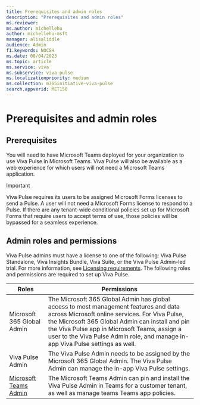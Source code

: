 ```yaml
---
title: Prerequisites and admin roles
description: "Prerequisites and admin roles"
ms.reviewer: 
ms.author: michellehu
author: michellehu-msft
manager: alisaliddle
audience: Admin
f1.keywords: NOCSH
ms.date: 08/04/2023
ms.topic: article
ms.service: viva
ms.subservice: viva-pulse
ms.localizationpriority: medium
ms.collection: m365initiative-viva-pulse  
search.appverid: MET150
---
```


# Prerequisites and admin roles

## Prerequisites

You will need to have Microsoft Teams deployed for your organization to use Viva Pulse in Microsoft Teams. Viva Pulse will also be available as a web experience for which users will not need a Microsoft Teams application.

> [!IMPORTANT]
> Viva Pulse requires its users to be assigned Microsoft Forms licenses to send a Pulse. A user will not need a Microsoft Forms license to respond to a Pulse. If there are any tenant-wide conditional policies set up for Microsoft Forms that require users to accept terms of use, those policies will be bypassed for a seamless experience.

## Admin roles and permissions

Viva Pulse admins must have a license to one of the following: Viva Pulse Standalone, Viva Insights Bundle, Viva Suite, or the Viva Pulse Admin-led trial. For more information, see [Licensing requirements](../get-started/licensing-requirements.md). The following roles and permissions are required to set up Viva Pulse.

| Roles | Permissions |
| ----------- | ----------- |
| Microsoft 365 Global Admin | The Microsoft 365 Global Admin has global access to most management features and data across Microsoft online services. For Viva Pulse, the Microsoft 365 Global Admin can install and pin the Viva Pulse app in Microsoft Teams, assign a user to the Viva Pulse Admin role, and manage in-app Viva Pulse settings as well. |
| Viva Pulse Admin | The Viva Pulse Admin needs to be assigned by the Microsoft 365 Global Admin. The Viva Pulse Admin can manage the in-app Viva Pulse settings. |
| [Microsoft Teams Admin](/microsoftteams/using-admin-roles) | The Microsoft Teams Admin can pin and install the Viva Pulse Admin in Teams for a customer tenant, as well as manage teams Teams app policies. |